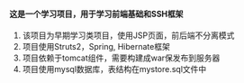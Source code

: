 #### 这是一个学习项目，用于学习前端基础和SSH框架
1. 该项目为早期学习类项目，使用JSP页面，前后端不分离模式
2. 项目使用Struts2，Spring, Hibernate框架
3. 项目依赖于tomcat组件，需要构建成war保发布到服务器
4. 项目使用mysql数据库，表结构在mystore.sql文件中